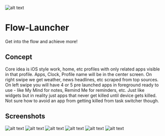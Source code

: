 ![alt text](https://github.com/Singularity-Coder/Flow-Launcher/blob/main/assets/logo192.png)
# Flow-Launcher
Get into the flow and achieve more!

## Concept
Core idea is iOS style work, home, etc profiles with only related apps visible in that profile. Apps, Clock, Profile name will be in the center screen. On right swipe we get weather, news headlines, etc scraped from top sources. On left swipe you will have 4 or 5 pre launched apps in foreground ready to use - like My Mind for notes, Remind Me for reminders, etc. Just like widgets but in reality just apps that never get killed until device gets killed. Not sure how to avoid an app from getting killed from task switcher though.

## Screenshots
![alt text](https://github.com/Singularity-Coder/Flow-Launcher/blob/main/assets/ss1.png)
![alt text](https://github.com/Singularity-Coder/Flow-Launcher/blob/main/assets/ss2.png)
![alt text](https://github.com/Singularity-Coder/Flow-Launcher/blob/main/assets/ss3.png)
![alt text](https://github.com/Singularity-Coder/Flow-Launcher/blob/main/assets/ss4.png)
![alt text](https://github.com/Singularity-Coder/Flow-Launcher/blob/main/assets/ss5.6.png)
![alt text](https://github.com/Singularity-Coder/Flow-Launcher/blob/main/assets/ss6.png)